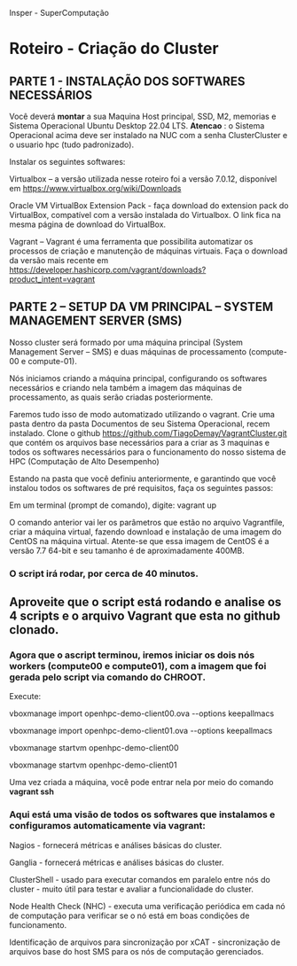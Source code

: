 Insper - SuperComputação 

# Roteiro - Criação do Cluster 


## PARTE 1 - INSTALAÇÃO DOS SOFTWARES NECESSÁRIOS

Você deverá **montar** a sua Maquina Host principal, SSD, M2, memorias e Sistema Operacional Ubuntu Desktop 22.04 LTS.
**Atencao** : o Sistema Operacional acima deve ser instalado na NUC com a senha ClusterCluster e o usuario hpc (tudo padronizado).


Instalar os seguintes softwares: 

Virtualbox – a versão utilizada nesse roteiro foi a versão 7.0.12, disponível em https://www.virtualbox.org/wiki/Downloads 

Oracle VM VirtualBox Extension Pack - faça download do extension pack do VirtualBox, compatível com a versão instalada do Virtualbox. O link fica na mesma página de download do VirtualBox.  

Vagrant – Vagrant é uma ferramenta que possibilita automatizar os processos de criação e manutenção de máquinas virtuais. Faça o download da versão mais recente em https://developer.hashicorp.com/vagrant/downloads?product_intent=vagrant  

 

## PARTE 2 – SETUP DA VM PRINCIPAL – SYSTEM MANAGEMENT SERVER (SMS) 

Nosso cluster será formado por uma máquina principal (System Management Server – SMS) e duas máquinas de processamento (compute-00 e compute-01). 

Nós iniciamos criando a máquina principal, configurando os softwares necessários e criando nela também a imagem das máquinas de processamento, as quais serão criadas posteriormente.  

Faremos tudo isso de modo automatizado utilizando o vagrant. Crie uma pasta dentro da pasta Documentos de seu Sistema Operacional, recem instalado.
Clone o github  https://github.com/TiagoDemay/VagrantCluster.git que contém os arquivos base necessários para a criar as 3 maquinas e todos os softwares necessários para o funcionamento do nosso sistema de HPC (Computação de Alto Desempenho)

Estando na pasta que você definiu anteriormente, e garantindo que você instalou todos os softwares de pré requisitos, faça os seguintes passos: 

Em um terminal (prompt de comando), digite: vagrant up  

O comando anterior vai ler os parâmetros que estão no arquivo Vagrantfile, criar a máquina virtual, fazendo download e instalação de uma imagem do CentOS na máquina virtual. Atente-se que essa imagem de CentOS é a versão 7.7 64-bit e seu tamanho é de aproximadamente 400MB.

### O script irá rodar, por cerca de 40 minutos.

## **Aproveite que o script está rodando e analise os 4 scripts e o arquivo Vagrant que esta no github clonado.**


### Agora que o ascript terminou, iremos iniciar os dois nós workers (compute00 e compute01), com a imagem que foi gerada pelo script via comando do CHROOT. 

Execute: 

vboxmanage import openhpc-demo-client00.ova --options keepallmacs

vboxmanage import openhpc-demo-client01.ova --options keepallmacs 


vboxmanage startvm openhpc-demo-client00

vboxmanage startvm openhpc-demo-client01


Uma vez criada a máquina, você pode entrar nela por meio do comando **vagrant ssh** 

### Aqui está uma visão de todos os softwares que instalamos e configuramos automaticamente via vagrant: 

Nagios - fornecerá métricas e análises básicas do cluster. 

Ganglia - fornecerá métricas e análises básicas do cluster. 

ClusterShell - usado para executar comandos em paralelo entre nós do cluster - muito útil para testar e avaliar a funcionalidade do cluster. 

Node Health Check (NHC) - executa uma verificação periódica em cada nó de computação para verificar se o nó está em boas condições de funcionamento. 

Identificação de arquivos para sincronização por xCAT - sincronização de arquivos base do host SMS para os nós de computação gerenciados. 

